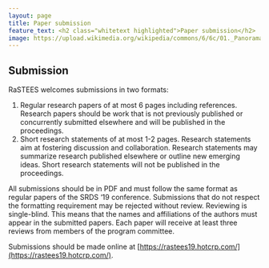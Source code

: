 ```yaml
---
layout: page
title: Paper submission
feature_text: <h2 class="whitetext highlighted">Paper submission</h2>
image: https://upload.wikimedia.org/wikipedia/commons/6/6c/01._Panorama_de_Lyon_pris_depuis_le_toit_de_la_Basilique_de_Fourvi%C3%A8re.jpg 
---
```


## Submission

RaSTEES welcomes submissions in two formats:
1. Regular research papers of at most 6 pages including references. Research
	papers should be work that is not previously published or concurrently
	submitted elsewhere and will be published in the proceedings.
2. Short research statements of at most 1-2 pages. Research statements aim at
	fostering discussion and collaboration. Research statements may summarize
	research published elsewhere or outline new emerging ideas.  Short research
	statements will not be published in the proceedings.

All submissions should be in PDF and must follow the same format as regular
papers of the SRDS ‘19 conference. Submissions that do not respect the
formatting requirement may be rejected without review.  Reviewing is
single-blind. This means that the names and affiliations of the authors must
appear in the submitted papers. Each paper will receive at least three reviews
from members of the program committee.

Submissions should be made online at
[https://rastees19.hotcrp.com/](https://rastees19.hotcrp.com/). 
